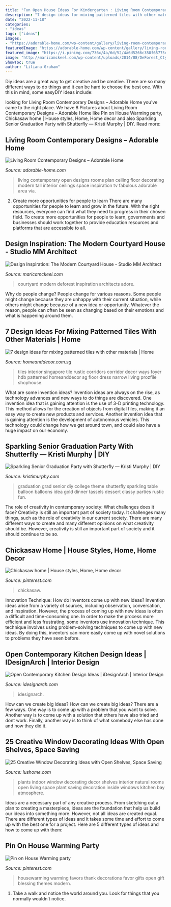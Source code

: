 ```yaml
---
title: "Fun Open House Ideas For Kindergarten : Living Room Contemporary Designs – Adorable Home"
description: "7 design ideas for mixing patterned tiles with other materials"
date: "2022-11-18"
categories:
- "ideas"
tags: ["ideas"]
images:
- "https://adorable-home.com/wp-content/gallery/living-room-contemporary-designs/contemporary-living-rooms-8.jpg"
featuredImage: "https://adorable-home.com/wp-content/gallery/living-room-contemporary-designs/contemporary-living-rooms-8.jpg"
featured_image: "https://i.pinimg.com/736x/4a/6d/52/4a6d5266c358f65775e68dd853b226d5.jpg"
image: "http://maricamckeel.com/wp-content/uploads/2014/08/DeForest_Ctyd2.jpg"
ShowToc: true
author: "Liliana Graham"
---
```



Diy ideas are a great way to get creative and be creative. There are so many different ways to do things and it can be hard to choose the best one. With this in mind, some easyDIY ideas include:

	

		
looking for Living Room Contemporary Designs – Adorable Home you've came to the right place. We have 8 Pictures about Living Room Contemporary Designs – Adorable Home like Pin on House Warming party, Chickasaw home | House styles, Home, Home decor and also Sparkling Senior Graduation Party with Shutterfly — Kristi Murphy | DIY. Read more:
		
    
## Living Room Contemporary Designs – Adorable Home

<img loading=lazy src="https://adorable-home.com/wp-content/gallery/living-room-contemporary-designs/contemporary-living-rooms-8.jpg" onerror="this.onerror=null;this.src='https://tse2.mm.bing.net/th?id=OIP.QeybuEl_5s-bkzV26NvVTwHaII&amp;pid=15.1';" alt="Living Room Contemporary Designs – Adorable Home">

_Source: adorable-home.com_

>living contemporary open designs rooms plan ceiling floor decorating modern tall interior ceilings space inspiration tv fabulous adorable area via. 

	

2) Create more opportunities for people to learn
There are many opportunities for people to learn and grow in the future. With the right resources, everyone can find what they need to progress in their chosen field. To create more opportunities for people to learn, governments and businesses should work together to provide education resources and platforms that are accessible to all.

    
## Design Inspiration: The Modern Courtyard House - Studio MM Architect

<img loading=lazy src="http://maricamckeel.com/wp-content/uploads/2014/08/DeForest_Ctyd2.jpg" onerror="this.onerror=null;this.src='https://tse3.mm.bing.net/th?id=OIP.7Pj3xL6w2GA2pw2xFysdkgHaFj&amp;pid=15.1';" alt="Design Inspiration: The Modern Courtyard House - Studio MM Architect">

_Source: maricamckeel.com_

>courtyard modern deforest inspiration architects adore. 

	

Why do people change?
People change for various reasons. Some people might change because they are unhappy with their current situation, while others might change because of a new idea or opportunity. Whatever the reason, people can often be seen as changing based on their emotions and what is happening around them.

    
## 7 Design Ideas For Mixing Patterned Tiles With Other Materials | Home

<img loading=lazy src="https://www.homeanddecor.com.sg/sites/default/files/imagecache/hnd_revamp_1x1_large/blog/gallery_article/gallery_images/56842-prozfile-0.jpg" onerror="this.onerror=null;this.src='https://tse1.mm.bing.net/th?id=OIP.iB4C7eo3H2kcmBlDYs6UGQHaLG&amp;pid=15.1';" alt="7 design ideas for mixing patterned tiles with other materials | Home">

_Source: homeanddecor.com.sg_

>tiles interior singapore tile rustic corridors corridor decor ways foyer hdb patterned homeanddecor sg floor dress narrow living prozfile shophouse. 

	

What are some invention ideas?
Invention ideas are always on the rise, as technology advances and new ways to do things are discovered. One invention idea that is gaining attention is the use of 3-D printing technology. This method allows for the creation of objects from digital files, making it an easy way to create new products and services. Another invention idea that is gaining attention is the development of autonomous vehicles. This technology could change how we get around town, and could also have a huge impact on our economy.

    
## Sparkling Senior Graduation Party With Shutterfly — Kristi Murphy | DIY

<img loading=lazy src="http://static1.squarespace.com/static/52041e98e4b0d17bc5f06fbb/t/53319046e4b0c6a1164fe317/1395757128954/Grad+Party+Ideas" onerror="this.onerror=null;this.src='https://tse3.mm.bing.net/th?id=OIP.5djzh80rQ_gfHVybuZWDQAHaFL&amp;pid=15.1';" alt="Sparkling Senior Graduation Party with Shutterfly — Kristi Murphy | DIY">

_Source: kristimurphy.com_

>graduation grad senior diy college theme shutterfly sparkling table balloon balloons idea gold dinner tassels dessert classy parties rustic fun. 

	

The role of creativity in contemporary society: What challenges does it face?
Creativity is still an important part of society today. It challenges many things, such as the role of creativity in our current society. There are many different ways to create and many different opinions on what creativity should be. However, creativity is still an important part of society and it should continue to be so.

    
## Chickasaw Home | House Styles, Home, Home Decor

<img loading=lazy src="https://i.pinimg.com/736x/4a/6d/52/4a6d5266c358f65775e68dd853b226d5.jpg" onerror="this.onerror=null;this.src='https://tse2.mm.bing.net/th?id=OIP.2ZO0hX1fwPTijVGTe3ZPIwHaEZ&amp;pid=15.1';" alt="Chickasaw home | House styles, Home, Home decor">

_Source: pinterest.com_

>chickasaw. 

	

Innovation Technique: How do inventors come up with new ideas?
Invention ideas arise from a variety of sources, including observation, conversation, and inspiration. However, the process of coming up with new ideas is often a difficult and time-consuming one. In order to make the process more efficient and less frustrating, some inventors use innovation technique. This technique involves using problem-solving techniques to come up with new ideas. By doing this, inventors can more easily come up with novel solutions to problems they have seen before.

    
## Open Contemporary Kitchen Design Ideas | IDesignArch | Interior Design

<img loading=lazy src="https://www.idesignarch.com/wp-content/uploads/Open-Contemporary-Kitchen-Design_6.jpg" onerror="this.onerror=null;this.src='https://tse3.mm.bing.net/th?id=OIP.TMzK7ksBBFjFA436FF1qoAHaFY&amp;pid=15.1';" alt="Open Contemporary Kitchen Design Ideas | iDesignArch | Interior Design">

_Source: idesignarch.com_

>idesignarch. 

	

How can we create big ideas?
How can we create big ideas? There are a few ways. One way is to come up with a problem that you want to solve. Another way is to come up with a solution that others have also tried and dont work. Finally, another way is to think of what somebody else has done and how they did it.

    
## 25 Creative Window Decorating Ideas With Open Shelves, Space Saving

<img loading=lazy src="https://www.lushome.com/wp-content/uploads/2014/05/window-decorating-ideas-shelves-22.jpg" onerror="this.onerror=null;this.src='https://tse3.mm.bing.net/th?id=OIP.EWG_raqvGywqX6fuEIWxHwHaI4&amp;pid=15.1';" alt="25 Creative Window Decorating Ideas with Open Shelves, Space Saving">

_Source: lushome.com_

>plants indoor window decorating decor shelves interior natural rooms open living space plant saving decoration inside windows kitchen bay atmosphere. 

	

Ideas are a necessary part of any creative process. From sketching out a plan to creating a masterpiece, ideas are the foundation that help us build our ideas into something more. However, not all ideas are created equal. There are different types of ideas and it takes some time and effort to come up with the best one for a project. Here are 5 different types of ideas and how to come up with them: 

    
## Pin On House Warming Party

<img loading=lazy src="https://i.pinimg.com/736x/a6/a7/f8/a6a7f8626151f61f85f14b402fdf59c7--house-warming-party-favors-housewarming-favors.jpg" onerror="this.onerror=null;this.src='https://tse2.mm.bing.net/th?id=OIP._YsUBTiRb7OGMP6LMNs-AgHaJ3&amp;pid=15.1';" alt="Pin on House Warming party">

_Source: pinterest.com_

>housewarming warming favors thank decorations favor gifts open gift blessing themes modern. 

	

1. Take a walk and notice the world around you. Look for things that you normally wouldn’t notice.

